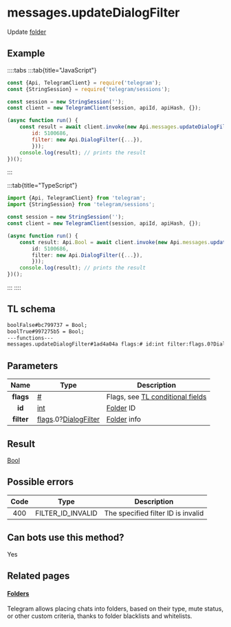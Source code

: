 # messages.updateDialogFilter

Update [folder](https://core.telegram.org/api/folders)

## Example

::::tabs
:::tab{title="JavaScript"}

```js
const {Api, TelegramClient} = require('telegram');
const {StringSession} = require('telegram/sessions');

const session = new StringSession('');
const client = new TelegramClient(session, apiId, apiHash, {});

(async function run() {
    const result = await client.invoke(new Api.messages.updateDialogFilter({
		id: 5100686,
		filter: new Api.DialogFilter({...}),
		}));
    console.log(result); // prints the result
})();

```

:::

:::tab{title="TypeScript"}

```ts
import {Api, TelegramClient} from 'telegram';
import {StringSession} from 'telegram/sessions';

const session = new StringSession('');
const client = new TelegramClient(session, apiId, apiHash, {});

(async function run() {
    const result: Api.Bool = await client.invoke(new Api.messages.updateDialogFilter({
		id: 5100686,
		filter: new Api.DialogFilter({...}),
		}));
    console.log(result); // prints the result
})();

```

:::
::::

## TL schema

```txt
boolFalse#bc799737 = Bool;
boolTrue#997275b5 = Bool;
---functions---
messages.updateDialogFilter#1ad4a04a flags:# id:int filter:flags.0?DialogFilter = Bool;
```

## Parameters

|    Name    | Type                                                                                                                                       | Description                                                                                             |
| :--------: | ------------------------------------------------------------------------------------------------------------------------------------------ | ------------------------------------------------------------------------------------------------------- |
| **flags**  | [#](https://core.telegram.org/type/%23)                                                                                                    | Flags, see [TL conditional fields](https://core.telegram.org/mtproto/TL-combinators#conditional-fields) |
|   **id**   | [int](https://core.telegram.org/type/int)                                                                                                  | [Folder](https://core.telegram.org/api/folders) ID                                                      |
| **filter** | [flags](https://core.telegram.org/mtproto/TL-combinators#conditional-fields).0?[DialogFilter](https://core.telegram.org/type/DialogFilter) | [Folder](https://core.telegram.org/api/folders) info                                                    |

## Result

[Bool](https://core.telegram.org/type/Bool)

## Possible errors

| Code | Type              | Description                        |
| :--: | ----------------- | ---------------------------------- |
| 400  | FILTER_ID_INVALID | The specified filter ID is invalid |

## Can bots use this method?

Yes

## Related pages

#### [Folders](https://core.telegram.org/api/folders)

Telegram allows placing chats into folders, based on their type, mute status, or other custom criteria, thanks to folder blacklists and whitelists.

